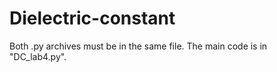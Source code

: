 # Dielectric-constant
Both .py archives must be in the same file. The main code is in "DC_lab4.py".
